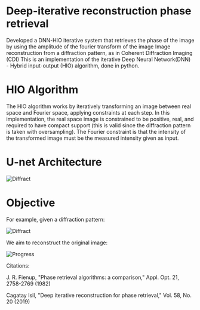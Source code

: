 # Deep-iterative reconstruction phase retrieval

Developed a DNN-HIO iterative system that retrieves the phase of the image by using the amplitude of the fourier transform of the image
Image reconstruction from a diffraction pattern, as in Coherent Diffraction Imaging (CDI)
This is an implementation of the iterative Deep Neural Network(DNN) - Hybrid input-output (HIO) algorithm, done in python.

# HIO Algorithm

The HIO algorithm works by iteratively transforming an image between real space and Fourier space, applying constraints at each step. 
In this implementation, the real space image is constrained to be positive, real, and required to have compact support (this is valid since the diffraction pattern is taken with oversampling). 
The Fourier constraint is that the intensity of the transformed image must be the measured intensity given as input. 

# U-net Architecture

![Diffract](https://github.com/bob2510/Arihant_SDLC-implementation/blob/e4b76d54417a3b15500a018e9639a16bb6ccf634/5.%20Images/unet.PNG)

# Objective

For example, given a diffraction pattern: 

![Diffract](https://github.com/bob2510/Arihant_SDLC-implementation/blob/e4b76d54417a3b15500a018e9639a16bb6ccf634/5.%20Images/transform.png)

We aim to reconstruct the original image:

![Progress](https://github.com/bob2510/Arihant_SDLC-implementation/blob/e4b76d54417a3b15500a018e9639a16bb6ccf634/5.%20Images/progress.gif)

Citations:

J. R. Fienup, "Phase retrieval algorithms: a comparison," Appl. Opt. 21, 2758-2769 (1982)

Cagatay Isil, "Deep iterative reconstruction for phase retrieval," Vol. 58, No. 20 (2019)
